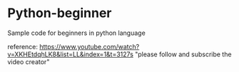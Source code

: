 # Python-beginner
Sample code for beginners in python language

reference: https://www.youtube.com/watch?v=XKHEtdqhLK8&list=LL&index=1&t=3127s
"please follow and subscribe the video creator"
